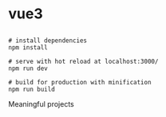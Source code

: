 # vue3
## 
```
# install dependencies
npm install

# serve with hot reload at localhost:3000/
npm run dev

# build for production with minification
npm run build
```

Meaningful projects